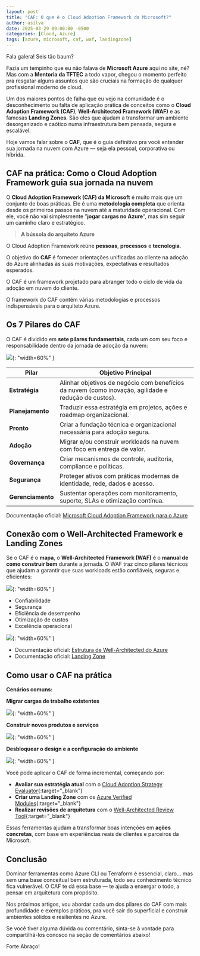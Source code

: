 ```yaml
---
layout: post
title: "CAF: O que é o Cloud Adoption Framework da Microsoft?"
author: asilva
date: 2025-03-29 09:00:00 -0500
categories: [Cloud, Azure]
tags: [azure, microsoft, caf, waf, landingzone]
---
```


Fala galera! Seis tão baum?

Fazia um tempinho que eu não falava de **Microsoft Azure** aqui no site, né? Mas com a **Mentoria da TFTEC** a todo vapor, chegou o momento perfeito pra resgatar alguns assuntos que são cruciais na formação de qualquer profissional moderno de cloud.

Um dos maiores pontos de falha que eu vejo na comunidade é o desconhecimento ou falta de aplicação prática de conceitos como o **Cloud Adoption Framework (CAF)**, **Well-Architected Framework (WAF)** e as famosas **Landing Zones**. São eles que ajudam a transformar um ambiente desorganizado e caótico numa infraestrutura bem pensada, segura e escalável.

Hoje vamos falar sobre o **CAF**, que é o guia definitivo pra você entender sua jornada na nuvem com Azure — seja ela pessoal, corporativa ou híbrida.

## **CAF na prática: Como o Cloud Adoption Framework guia sua jornada na nuvem**

O **Cloud Adoption Framework (CAF) da Microsoft** é muito mais que um conjunto de boas práticas. Ele é uma **metodologia completa** que orienta desde os primeiros passos na nuvem até a maturidade operacional. Com ele, você não vai simplesmente "**jogar cargas no Azure**", mas sim seguir um caminho claro e estratégico.

> **A bússola do arquiteto Azure**

O Cloud Adoption Framework reúne **pessoas**, **processos** e **tecnologia**.

O objetivo do **CAF** é fornecer orientações unificadas ao cliente na adoção do Azure alinhadas às suas motivações, expectativas e resultados esperados.

O CAF é um framework projetado para abranger todo o ciclo de vida da adoção em nuvem do cliente. 

O framework do CAF contém várias metodologias e processos indispensáveis para o arquiteto Azure.

## **Os 7 Pilares do CAF**

O CAF é dividido em **sete pilares fundamentais**, cada um com seu foco e responsabilidade dentro da jornada de adoção da nuvem:

![](/assets/img/109/caf01.png){: "width=60%" }

| **Pilar**           |  **Objetivo Principal**                                                                              |
|---------------------|------------------------------------------------------------------------------------------------------|
| **Estratégia**      | Alinhar objetivos de negócio com benefícios da nuvem (como inovação, agilidade e redução de custos). |
| **Planejamento**    | Traduzir essa estratégia em projetos, ações e roadmap organizacional.                                |
| **Pronto**          | Criar a fundação técnica e organizacional necessária para adoção segura.                             |
| **Adoção**          | Migrar e/ou construir workloads na nuvem com foco em entrega de valor.                               |
| **Governança**      | Criar mecanismos de controle, auditoria, compliance e políticas.                                     |
| **Segurança**       | Proteger ativos com práticas modernas de identidade, rede, dados e acesso.                           |
| **Gerenciamento**   | Sustentar operações com monitoramento, suporte, SLAs e otimização contínua.                          |

Documentação oficial: <a href="https://learn.microsoft.com/pt-br/azure/cloud-adoption-framework/" target="_blank">Microsoft Cloud Adoption Framework para o Azure</a>

## **Conexão com o Well-Architected Framework e Landing Zones**

Se o CAF é o **mapa**, o **Well-Architected Framework (WAF)** é o **manual de como construir bem** durante a jornada. O WAF traz cinco pilares técnicos que ajudam a garantir que suas workloads estão confiáveis, seguras e eficientes:

![](/assets/img/109/caf02.png){: "width=60%" }

- Confiabilidade
- Segurança
- Eficiência de desempenho
- Otimização de custos
- Excelência operacional

![](/assets/img/109/caf03.svg){: "width=60%" }

- Documentação oficial: <a href="https://learn.microsoft.com/pt-br/azure/well-architected/" target="_blank">Estrutura de Well-Architected do Azure</a>
- Documentação oficial: <a href="https://learn.microsoft.com/pt-br/azure/cloud-adoption-framework/ready/landing-zone/" target="_blank">Landing Zone</a>

## **Como usar o CAF na prática**

**Cenários comuns:**

**Migrar cargas de trabalho existentes**

![](/assets/img/109/caf04.png){: "width=60%" }

**Construir novos produtos e serviços**

![](/assets/img/109/caf05.png){: "width=60%" }

**Desbloquear o design e a configuração do ambiente**

![](/assets/img/109/caf06.png){: "width=60%" }

Você pode aplicar o CAF de forma incremental, começando por:

- **Avaliar sua estratégia atual** com o [Cloud Adoption Strategy Evaluator](https://learn.microsoft.com/en-us/assessments/cloud-adoption-strategy-evaluator/){:target="_blank"}
- **Criar uma Landing Zone** com os [Azure Verified Modules](https://learn.microsoft.com/en-us/azure/cloud-adoption-framework/ready/azure-landing-zone/){:target="_blank"}
- **Realizar revisões de arquitetura** com o [Well-Architected Review Tool](https://learn.microsoft.com/en-us/assessments/azure-well-architected-review/){:target="_blank"}

Essas ferramentas ajudam a transformar boas intenções em **ações concretas**, com base em experiências reais de clientes e parceiros da Microsoft.

## **Conclusão**

Dominar ferramentas como Azure CLI ou Terraform é essencial, claro... mas sem uma base conceitual bem estruturada, todo seu conhecimento técnico fica vulnerável. O CAF te dá essa base — te ajuda a enxergar o todo, a pensar em arquitetura com propósito.

Nos próximos artigos, vou abordar cada um dos pilares do CAF com mais profundidade e exemplos práticos, pra você sair do superficial e construir ambientes sólidos e resilientes no Azure.

Se você tiver alguma dúvida ou comentário, sinta-se à vontade para compartilhá-los conosco na seção de comentários abaixo!

Forte Abraço!
